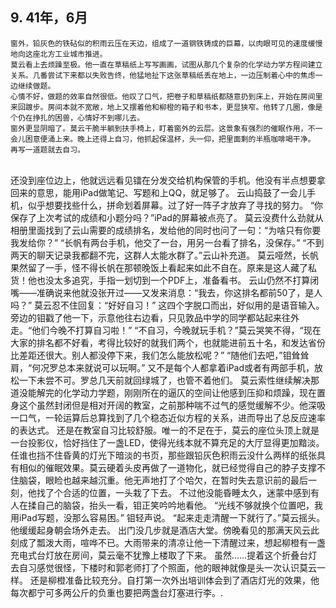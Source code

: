 ## 9. 41年，6月  
	窗外，铅灰色的铁砧似的积雨云压在天边，组成了一道钢铁铸成的巨幕，以肉眼可见的速度缓慢地向这座北方工业城市推进。  
	莫云看上去烦躁至极。他一直在草稿纸上写写画画，试图从那几个复杂的化学动力学方程间建立关系。几番尝试下来都以失败告终，他猛地扯下这张草稿纸丢在地上，一边压制着心中的焦虑一边继续做题。    
	心情不好，做题的效率自然很低。他叹了口气，把卷子和草稿纸都随意扔到床上，开始在房间里来回踱步。房间本就不宽敞，地上又摆着他和柳橙的箱子和书本，更显狭窄。他转了几圈，像是个仍在挣扎的困兽，心情好不到哪儿去。  
	窗外更显阴暗了。莫云干脆半躺到扶手椅上，盯着窗外的云层。这景象有强烈的催眠作用，不一会儿困意便涌上来。晚上还得上自习，他抓起保温杯，头一仰，把里面剩的半瓶咖啡喝干净。    
	再写一道题就去自习。  
<br/>
	还没到座位边上，他就远远看见镭在分发交给机构保管的手机。他没有半点想要拿回来的意思，能用iPad做笔记、写题和上QQ，就足够了。  
	云山捣鼓了一会儿手机，似乎想要找些什么，拼命划着屏幕。过了好一阵子才放弃了寻找的努力。  
	“你保存了上次考试的成绩和小题分吗？”iPad的屏幕被点亮了。  
	莫云没费什么劲就从相册里面找到了云山需要的成绩排名，发给他的同时也问了一句：“为啥只有你要我发给你？”
	“长帆有两台手机，他交了一台，用另一台看了排名，没保存。”  
	“不到两天的聊天记录我都翻不完，这群人太能水群了。”云山补充道。  
	莫云哑然，长帆果然留了一手，怪不得长帆在那顿晚饭上看起来如此不自在。原来是这人藏了私货！他也没太多追究，手指一划切到一个PDF上，准备看书。  
	云山仍然不打算闭嘴——准确说来他就没张开过——又发来消息：“我去，你这排名都前50了，是人吗？”  
	莫云忍不住回复：“好好自习！”  
	这四个字脱口而出，好似用的是语音输入。  
	旁边的钼戳了他一下，示意他往右边看，只见敦品中学的同学都站起来往外走。“他们今晚不打算自习啦！”  
	“不自习，今晚就玩手机？”莫云哭笑不得，“现在大家的排名都不好看，考得比较好的就我们两个，也就能进前五十名，和发达省份比差距还很大。别人都没停下来，我们怎么能放松呢？”    
	“随他们去吧，”钼耸耸肩，“何况罗总本来就说可以玩啊。”  
	又不是每个人都拿着iPad或者有两部手机，放松一下未尝不可。罗总几天前就回绿城了，也管不着他们。  
	莫云索性继续解决那道没能解完的化学动力学题，刚刚所在的逼仄的空间让他感到压抑和烦躁，现在置身这个虽然封闭但是相对开阔的教室，之前那种喘不过气的感觉缓解不少。他深吸一口气，一轮运算后总算找到了几个稳态近似方程的关系，进而导出了总反应速率的表达式。  
	还是在教室自习比较舒服。唯一的不足在于，莫云的座位头顶上就是一台投影仪，恰好挡住了一盏LED，使得光线本就不算充足的大厅显得更加黯淡。  
	任谁也挡不住昏黄的灯光下暗淡的书页，那些跟铅灰色积雨云没什么两样的纸张具有相似的催眠效果。莫云硬着头皮再做了一道物化，就已经觉得自己的脖子支撑不住脑袋，眼睑也越来越沉重。他无声地打了个哈欠，在暂时失去意识前的最后一刻，他找了个合适的位置，一头栽了下去。  
	不过他没能昏睡太久，迷蒙中感到有人在揉自己的脑袋，抬头一看，钼正笑吟吟地看他。  
	“光线不够就换个位置吧，我用iPad写题，没那么容易困。”  钼轻声说。
	“起来走走清醒一下就行了。”莫云摇头。他缓缓起身朝会场外走去。
	出门没几步就是酒店大堂。傍晚看见的那满天风云此刻成了瓢泼大雨，喧哗不已。大雨带来的清凉让他一下清醒过来，想起柳橙有一盏充电式台灯放在房间，莫云毫不犹豫上楼取了下来。  
	虽然……提着这个折叠台灯去自习感觉很怪，下楼时和郭老师打了个照面，他的眼神就像是头一次认识莫云一样。  
	还是柳橙准备比较充分。自打第一次外出培训体会到了酒店灯光的效果，他每次都宁可多两公斤的负重也要把两盏台灯塞进行李。.  